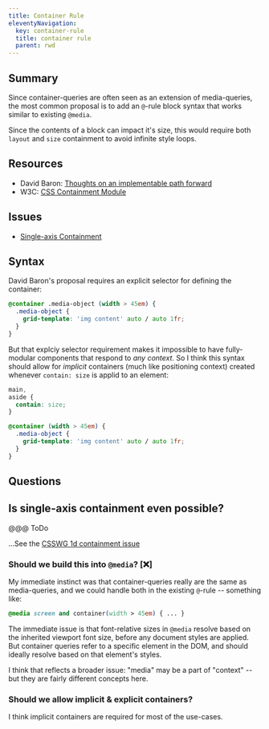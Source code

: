 ```yaml
---
title: Container Rule
eleventyNavigation:
  key: container-rule
  title: container rule
  parent: rwd
---
```


## Summary

Since container-queries are often seen as
an extension of media-queries,
the most common proposal is to add an `@`-rule
block syntax that works similar to existing `@media`.

Since the contents of a block can impact it's size,
this would require both `layout` and `size` containment
to avoid infinite style loops.

## Resources

- David Baron:
  [Thoughts on an implementable path forward](https://github.com/dbaron/container-queries-implementability)
- W3C: [CSS Containment Module](https://drafts.csswg.org/css-contain/)

## Issues

- [Single-axis Containment](https://github.com/w3c/csswg-drafts/issues/1031)

## Syntax

David Baron's proposal requires
an explicit selector for defining the container:

```css
@container .media-object (width > 45em) {
  .media-object {
    grid-template: 'img content' auto / auto 1fr;
  }
}
```

But that explciy selector requirement
makes it impossible to have fully-modular components
that respond to _any context_.
So I think this syntax should allow for
_implicit_ containers (much like positioning context)
created whenever `contain: size` is applid to an element:

```css
main,
aside {
  contain: size;
}

@container (width > 45em) {
  .media-object {
    grid-template: 'img content' auto / auto 1fr;
  }
}
```

## Questions

## Is single-axis containment even possible?

@@@ ToDo

...See the [CSSWG 1d containment issue](https://github.com/w3c/csswg-drafts/issues/1031)

### Should we build this into `@media`? [❌]

My immediate instinct was that container-queries
really are the same as media-queries,
and we could handle both in the existing `@`-rule --
something like:

```css
@media screen and container(width > 45em) { ... }
```

The immediate issue is that font-relative sizes in `@media`
resolve based on the inherited viewport font size,
before any document styles are applied.
But container queries refer to a specific element in the DOM,
and should ideally resolve based on that element's styles.

I think that reflects a broader issue:
"media" may be a part of "context" --
but they are fairly different concepts here.

### Should we allow implicit & explicit containers?

I think implicit containers are required
for most of the use-cases.
